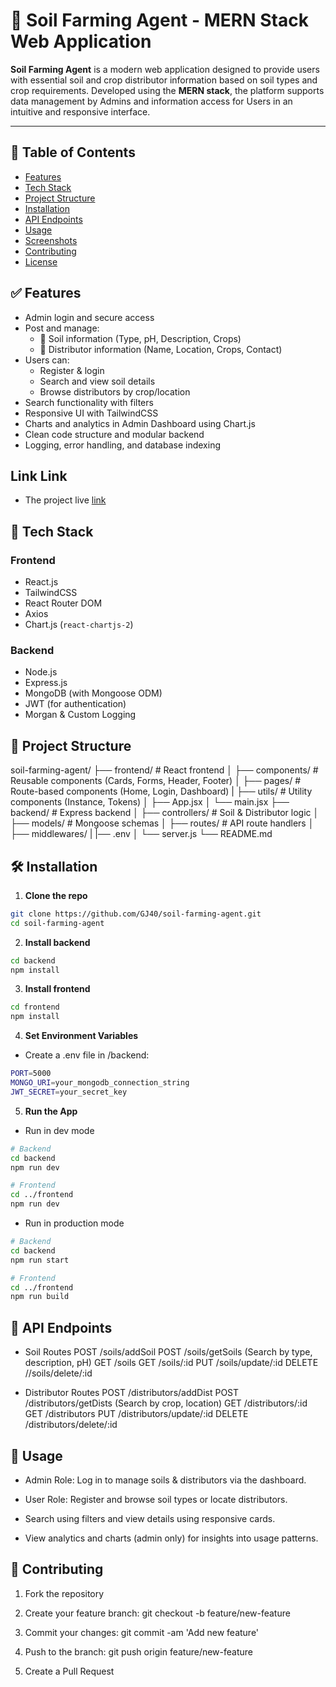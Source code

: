 # 🌾 Soil Farming Agent - MERN Stack Web Application

**Soil Farming Agent** is a modern web application designed to provide users with essential soil and crop distributor information based on soil types and crop requirements. Developed using the **MERN stack**, the platform supports data management by Admins and information access for Users in an intuitive and responsive interface.

---

## 📌 Table of Contents

- [Features](#features)
- [Tech Stack](#tech-stack)
- [Project Structure](#project-structure)
- [Installation](#installation)
- [API Endpoints](#api-endpoints)
- [Usage](#usage)
- [Screenshots](#screenshots)
- [Contributing](#contributing)
- [License](#license)

## ✅ Features

- Admin login and secure access
- Post and manage:
  - 🧪 Soil information (Type, pH, Description, Crops)
  - 🚚 Distributor information (Name, Location, Crops, Contact)
- Users can:
  - Register & login
  - Search and view soil details
  - Browse distributors by crop/location
- Search functionality with filters
- Responsive UI with TailwindCSS
- Charts and analytics in Admin Dashboard using Chart.js
- Clean code structure and modular backend
- Logging, error handling, and database indexing

## Link Link

- The project live [link]()

## 🧰 Tech Stack

### Frontend

- React.js
- TailwindCSS
- React Router DOM
- Axios
- Chart.js (`react-chartjs-2`)

### Backend

- Node.js
- Express.js
- MongoDB (with Mongoose ODM)
- JWT (for authentication)
- Morgan & Custom Logging

## 📁 Project Structure

soil-farming-agent/
├── frontend/ # React frontend
│ ├── components/ # Reusable components (Cards, Forms, Header, Footer)
│ ├── pages/ # Route-based components (Home, Login, Dashboard)
| ├── utils/ # Utility components (Instance, Tokens)
│ ├── App.jsx
│ └── main.jsx
├── backend/ # Express backend
│ ├── controllers/ # Soil & Distributor logic
│ ├── models/ # Mongoose schemas
│ ├── routes/ # API route handlers
│ ├── middlewares/
| |── .env
│ └── server.js
└── README.md

## 🛠️ Installation

1. **Clone the repo**

```bash
git clone https://github.com/GJ40/soil-farming-agent.git
cd soil-farming-agent
```

2. **Install backend**

```bash
cd backend
npm install
```

3. **Install frontend**

```bash
cd frontend
npm install
```

4. **Set Environment Variables**

- Create a .env file in /backend:

```bash
PORT=5000
MONGO_URI=your_mongodb_connection_string
JWT_SECRET=your_secret_key

```

5. **Run the App**

- Run in dev mode

```bash
# Backend
cd backend
npm run dev

# Frontend
cd ../frontend
npm run dev
```

- Run in production mode

```bash
# Backend
cd backend
npm run start

# Frontend
cd ../frontend
npm run build

```

## 🔌 API Endpoints

- Soil Routes
  POST /soils/addSoil
  POST /soils/getSoils (Search by type, description, pH)
  GET /soils
  GET /soils/:id
  PUT /soils/update/:id
  DELETE //soils/delete/:id

- Distributor Routes
  POST /distributors/addDist
  POST /distributors/getDists (Search by crop, location)
  GET /distributors/:id
  GET /distributors
  PUT /distributors/update/:id
  DELETE /distributors/delete/:id

## 🚀 Usage

- Admin Role: Log in to manage soils & distributors via the dashboard.

- User Role: Register and browse soil types or locate distributors.

- Search using filters and view details using responsive cards.

- View analytics and charts (admin only) for insights into usage patterns.

## 🤝 Contributing

1. Fork the repository

2. Create your feature branch: git checkout -b feature/new-feature

3. Commit your changes: git commit -am 'Add new feature'

4. Push to the branch: git push origin feature/new-feature

5. Create a Pull Request
